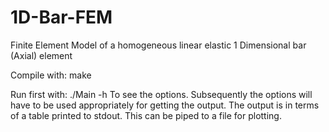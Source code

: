 # 1D-Bar-FEM
Finite Element Model of a homogeneous linear elastic 1 Dimensional bar (Axial) element

Compile with:
  make
  
Run first with:
  ./Main -h
  To see the options. Subsequently the options will have to be used appropriately for getting the output.
  The output is in terms of a table printed to stdout. This can be piped to a file for plotting.
